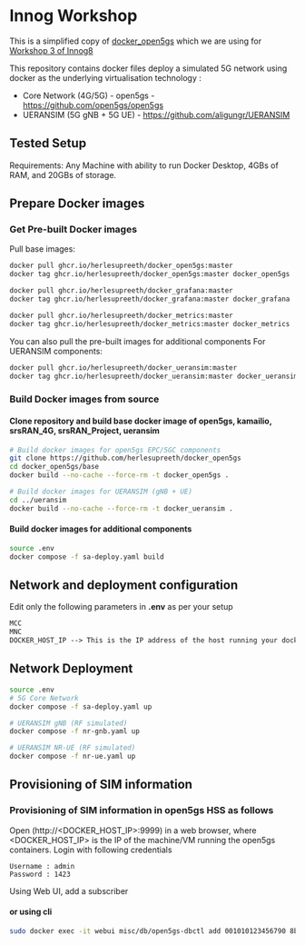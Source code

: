 # Innog Workshop

This is a simplified copy of [docker_open5gs](https://github.com/herlesupreeth/docker_open5gs) which we are using for [Workshop 3 of Innog8](
 https://innog.net/cyber-security-and-cryptography/)

This repository contains docker files deploy a simulated 5G network using docker as the underlying virtualisation technology :

- Core Network (4G/5G) - open5gs - <https://github.com/open5gs/open5gs>
- UERANSIM (5G gNB + 5G UE) - <https://github.com/aligungr/UERANSIM>

## Tested Setup

Requirements:
Any Machine with ability to run Docker Desktop, 4GBs of RAM, and 20GBs of storage.

## Prepare Docker images

### Get Pre-built Docker images

Pull base images:

```bash
docker pull ghcr.io/herlesupreeth/docker_open5gs:master
docker tag ghcr.io/herlesupreeth/docker_open5gs:master docker_open5gs

docker pull ghcr.io/herlesupreeth/docker_grafana:master
docker tag ghcr.io/herlesupreeth/docker_grafana:master docker_grafana

docker pull ghcr.io/herlesupreeth/docker_metrics:master
docker tag ghcr.io/herlesupreeth/docker_metrics:master docker_metrics
```

You can also pull the pre-built images for additional components
For UERANSIM components:

```bash
docker pull ghcr.io/herlesupreeth/docker_ueransim:master
docker tag ghcr.io/herlesupreeth/docker_ueransim:master docker_ueransim
```

### Build Docker images from source

#### Clone repository and build base docker image of open5gs, kamailio, srsRAN_4G, srsRAN_Project, ueransim

```bash
# Build docker images for open5gs EPC/5GC components
git clone https://github.com/herlesupreeth/docker_open5gs
cd docker_open5gs/base
docker build --no-cache --force-rm -t docker_open5gs .

# Build docker images for UERANSIM (gNB + UE)
cd ../ueransim
docker build --no-cache --force-rm -t docker_ueransim .
```

#### Build docker images for additional components

```bash
source .env
docker compose -f sa-deploy.yaml build
```

## Network and deployment configuration

Edit only the following parameters in **.env** as per your setup

```txt
MCC
MNC
DOCKER_HOST_IP --> This is the IP address of the host running your docker setup
```

## Network Deployment

```bash
source .env
# 5G Core Network
docker compose -f sa-deploy.yaml up

# UERANSIM gNB (RF simulated)
docker compose -f nr-gnb.yaml up 

# UERANSIM NR-UE (RF simulated)
docker compose -f nr-ue.yaml up 
```

## Provisioning of SIM information

### Provisioning of SIM information in open5gs HSS as follows

Open (http://<DOCKER_HOST_IP>:9999) in a web browser, where <DOCKER_HOST_IP> is the IP of the machine/VM running the open5gs containers. Login with following credentials

```
Username : admin
Password : 1423
```

Using Web UI, add a subscriber

#### or using cli

```bash
sudo docker exec -it webui misc/db/open5gs-dbctl add 001010123456790 8baf473f2f8fd09487cccbd7097c6862 8E27B6AF0E692E750F32667A3B14605D
```

